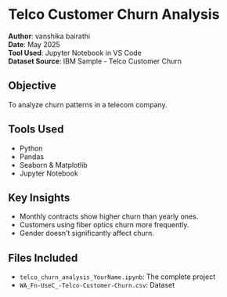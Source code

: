 # Telco Customer Churn Analysis

**Author**: vanshika bairathi  
**Date**: May 2025  
**Tool Used**: Jupyter Notebook in VS Code  
**Dataset Source**: IBM Sample - Telco Customer Churn

## Objective
To analyze churn patterns in a telecom company.

## Tools Used
- Python
- Pandas
- Seaborn & Matplotlib
- Jupyter Notebook

## Key Insights
- Monthly contracts show higher churn than yearly ones.
- Customers using fiber optics churn more frequently.
- Gender doesn't significantly affect churn.

## Files Included
- `telco_churn_analysis_YourName.ipynb`: The complete project
- `WA_Fn-UseC_-Telco-Customer-Churn.csv`: Dataset
